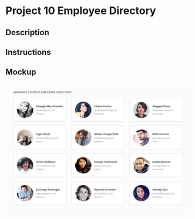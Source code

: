 # Project 10 Employee Directory

## Description


## Instructions


## Mockup
![Desktop](https://github.com/digitalbart/project-10-employee-directory/blob/master/employee_directory.png)